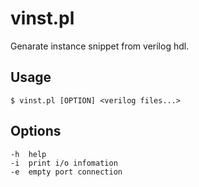 vinst.pl
========

Genarate instance snippet from verilog hdl.

Usage
-----

	$ vinst.pl [OPTION] <verilog files...>

Options
-------

	-h  help
	-i  print i/o infomation
	-e  empty port connection

